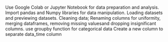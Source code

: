 Use Google Colab or Jupyter Notebook for data preparation and analysis.
Import pandas and Numpy libraries for data manipulation.
Loading datasets and previewing datasets.
Cleaning data; Renaming columns for uniformity, merging dataframes, removing missing valuesand dropping insignificant columns.
use groupby function for categorical data
Create a new column to separate data_time column
